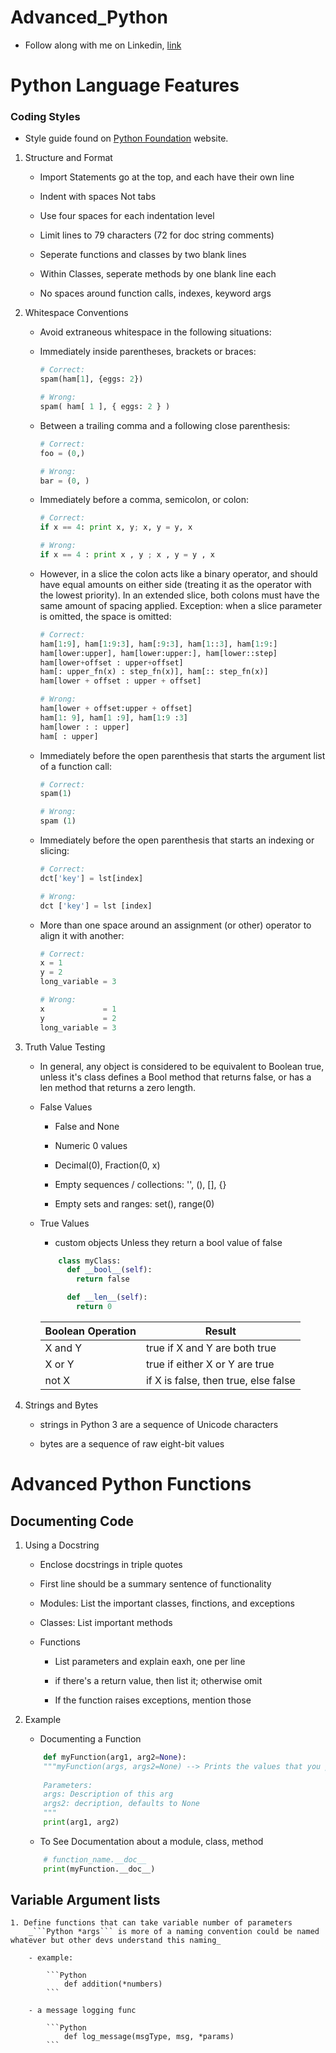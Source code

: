 # Advanced_Python

- Follow along with me on Linkedin, 
[link](https://www.linkedin.com/learning/advanced-python)

# Python Language Features

### Coding Styles

- Style guide found on [Python Foundation](https://www.python.org/dev/peps/pep-0008/) website.

1. Structure and Format

    - Import Statements go at the top, and each have their own line

    - Indent with spaces Not tabs

    - Use four spaces for each indentation level

    - Limit lines to 79 characters (72 for doc string comments)

    - Seperate functions and classes by two blank lines

    - Within Classes, seperate methods by one blank line each

    - No spaces around function calls, indexes, keyword args

2. Whitespace Conventions

    - Avoid extraneous whitespace in the following situations:

    - Immediately inside parentheses, brackets or braces:

        ```Python
        # Correct:
        spam(ham[1], {eggs: 2})

        # Wrong:
        spam( ham[ 1 ], { eggs: 2 } )
        ```

    - Between a trailing comma and a following close parenthesis:

        ```Python
        # Correct:
        foo = (0,)

        # Wrong:
        bar = (0, )
        ```

    - Immediately before a comma, semicolon, or colon:

        ```Python
        # Correct:
        if x == 4: print x, y; x, y = y, x

        # Wrong:
        if x == 4 : print x , y ; x , y = y , x
        ```

    - However, in a slice the colon acts like a binary operator, and should have equal amounts on either side 
        (treating it as the operator with the lowest priority). 
        In an extended slice, both colons must have the same amount of spacing applied. Exception: 
        when a slice parameter is omitted, the space is omitted:

        ```Python
        # Correct:
        ham[1:9], ham[1:9:3], ham[:9:3], ham[1::3], ham[1:9:]
        ham[lower:upper], ham[lower:upper:], ham[lower::step]
        ham[lower+offset : upper+offset]
        ham[: upper_fn(x) : step_fn(x)], ham[:: step_fn(x)]
        ham[lower + offset : upper + offset]

        # Wrong:
        ham[lower + offset:upper + offset]
        ham[1: 9], ham[1 :9], ham[1:9 :3]
        ham[lower : : upper]
        ham[ : upper]
        ```

    - Immediately before the open parenthesis that starts the argument list of a function call:


        ```Python
        # Correct:
        spam(1)

        # Wrong:
        spam (1)
        ```

    - Immediately before the open parenthesis that starts an indexing or slicing:

        ```Python
        # Correct:
        dct['key'] = lst[index]

        # Wrong:
        dct ['key'] = lst [index]
        ```

    - More than one space around an assignment (or other) operator to align it with another:

        ```Python
        # Correct:
        x = 1
        y = 2
        long_variable = 3

        # Wrong:
        x             = 1
        y             = 2
        long_variable = 3
        ```

3. Truth Value Testing

    -  In general, any object is considered to be equivalent to Boolean true, 
        unless it's class defines a Bool method that returns false, or has a len method that returns a zero length. 
    
    - False Values

        - False and None

        - Numeric 0 values

        - Decimal(0), Fraction(0, x)

        - Empty sequences / collections: '', (), [], {}

        - Empty sets and ranges: set(), range(0)

    - True Values

        - custom objects Unless they return a bool value of false

        ```Python
            class myClass:
              def __bool__(self):
                return false

              def __len__(self):
                return 0 
        ```
        
        | Boolean Operation  | Result |
        | ------------- | ------------- |
        | X and Y  | true if X and Y are both true  |
        | X or Y  | true if either X or Y are true  |
        | not X  | if X is false, then true, else false  |

4. Strings and Bytes

    - strings in Python 3 are a sequence of Unicode characters
    
    - bytes are a sequence of raw eight-bit values

# Advanced Python Functions

## Documenting Code

1. Using a Docstring

    - Enclose docstrings in triple quotes

    - First line should be a summary sentence of functionality

    - Modules: List the important classes, finctions, and exceptions

    - Classes: List important methods

    - Functions

        - List parameters and explain eaxh, one per line

        - if there's a return value, then list it; otherwise omit

        - If the function raises exceptions, mention those

2. Example

    - Documenting a Function

    ```Python
        def myFunction(arg1, arg2=None):
        """myFunction(args, args2=None) --> Prints the values that you pass in!
            
        Parameters:
        args: Description of this arg
        args2: decription, defaults to None
        """
        print(arg1, arg2)
    ```

    - To See Documentation about a module, class, method

    ```Python
        # function_name.__doc__
        print(myFunction.__doc__)
    ```

## Variable Argument lists

    1. Define functions that can take variable number of parameters
        _```Python *args``` is more of a naming convention could be named whatever but other devs understand this naming_

        - example:

            ```Python
                def addition(*numbers)
            ```

        - a message logging func

            ```Python
                def log_message(msgType, msg, *params)
            ``` 
